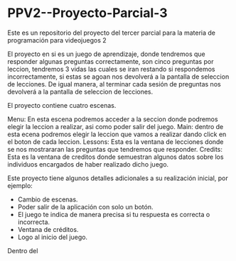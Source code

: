 # PPV2--Proyecto-Parcial-3
Este es un repositorio del proyecto del tercer parcial para la materia de programación para videojuegos 2

El proyecto en si es un juego de aprendizaje, donde tendremos que responder algunas preguntas correctamente, son cinco preguntas por leccion, tendremos 3 vidas las cuales se iran restando si respondemos incorrectamente, si estas se agoan nos devolverá a la pantalla de seleccion de lecciones. De igual manera, al terminar cada sesión de preguntas nos devolverá a la pantalla de seleccion de lecciones.


El proyecto contiene cuatro escenas.

Menu: En esta escena podremos acceder a la seccion donde podremos elegir la leccion a realizar, asi como poder salir del juego.
Main: dentro de esta ecena podremos elegir la leccion que vamos a realizar dando click en el boton de cada leccion.
Lessons: Esta es la ventana de lecciones donde se nos mostrararan las preguntas que tendremos que responder. 
Credits: Esta es la ventana de creditos donde semuestran algunos datos sobre los individuos encargados de haber realizado dicho juego.

Este proyecto tiene algunos detalles adicionales a su realización inicial, por ejemplo:
- Cambio de escenas.
- Poder salir de la aplicación con solo un botón.
- El juego te indica de manera precisa si tu respuesta es correcta o incorrecta.
- Ventana de créditos.
- Logo al inicio del juego.

Dentro del 
